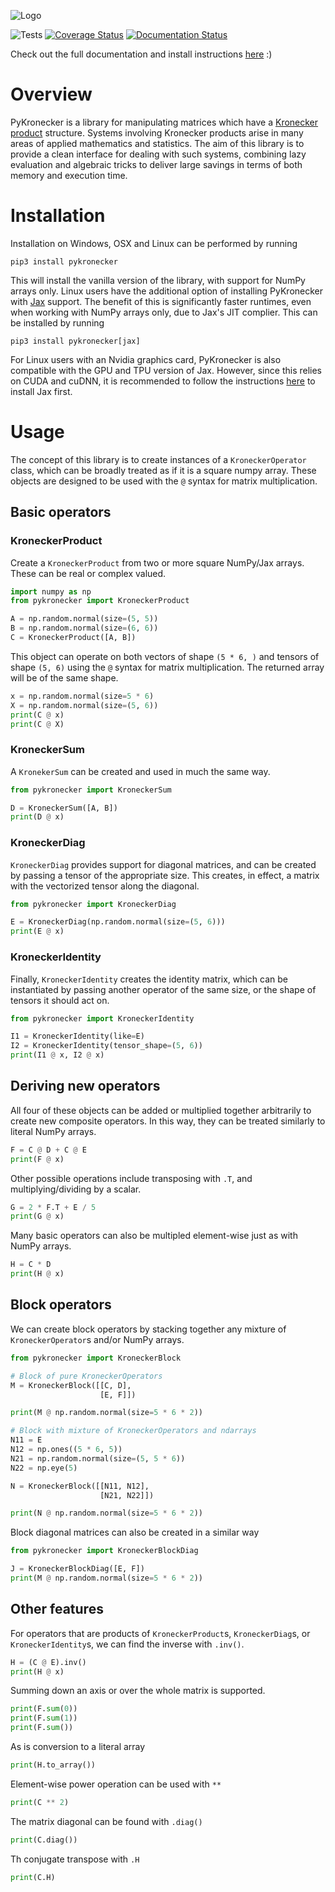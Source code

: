 ![Logo](https://raw.githubusercontent.com/nickelnine37/pykronecker/main/assets/logo.png)

![Tests](https://github.com/nickelnine37/pykronecker/actions/workflows/tests.yml/badge.svg)
[![Coverage Status](https://coveralls.io/repos/github/nickelnine37/pykronecker/badge.svg)](https://coveralls.io/github/nickelnine37/pykronecker)
[![Documentation Status](https://readthedocs.org/projects/pykronecker/badge/?version=latest)](https://pykronecker.readthedocs.io/en/latest/?badge=latest)

Check out the full documentation and install instructions [here](https://pykronecker.readthedocs.io/en/latest/) :)

# Overview

PyKronecker is a library for manipulating matrices which have a [Kronecker product](https://en.wikipedia.org/wiki/Kronecker_product) structure. Systems involving Kronecker products arise in many areas of applied mathematics and statistics. The aim of this library is to provide a clean interface for dealing with such systems, combining lazy evaluation and algebraic tricks to deliver large savings in terms of both memory and execution time. 

# Installation

Installation on Windows, OSX and Linux can be performed by running

```
pip3 install pykronecker
```

This will install the vanilla version of the library, with support for NumPy arrays only. Linux users have the additional option of installing PyKronecker with [Jax](https://jax.readthedocs.io/en/latest/index.html) support. The benefit of this is significantly faster runtimes, even when working with NumPy arrays only, due to Jax's JIT complier. This can be installed by running

```
pip3 install pykronecker[jax]
```

For Linux users with an Nvidia graphics card, PyKronecker is also compatible with the GPU and TPU version of Jax. However, since this relies on CUDA and cuDNN, it is recommended to follow the instructions [here](https://github.com/google/jax#installation) to install Jax first. 

# Usage

The concept of this library is to create instances of a `KroneckerOperator` class, which can be broadly treated as if it is a square numpy array. These objects are designed to be used with the `@` syntax for matrix multiplication. 

## Basic operators

### KroneckerProduct

Create a `KroneckerProduct` from two or more square NumPy/Jax arrays. These can be real or complex valued. 

```python
import numpy as np
from pykronecker import KroneckerProduct

A = np.random.normal(size=(5, 5))
B = np.random.normal(size=(6, 6))
C = KroneckerProduct([A, B])
```

This object can operate on both vectors of shape `(5 * 6, )` and tensors of shape `(5, 6)` using the `@` syntax for matrix multiplication. The returned array will be of the same shape.  

```python
x = np.random.normal(size=5 * 6)
X = np.random.normal(size=(5, 6))
print(C @ x)
print(C @ X)
```

### KroneckerSum

A `KronekerSum` can be created and used in much the same way.
```python
from pykronecker import KroneckerSum

D = KroneckerSum([A, B])
print(D @ x)
```

### KroneckerDiag

`KroneckerDiag` provides support for diagonal matrices, and can be created by passing a tensor of the appropriate size. This creates, in effect, a matrix with the vectorized tensor along the diagonal. 

```python
from pykronecker import KroneckerDiag

E = KroneckerDiag(np.random.normal(size=(5, 6)))
print(E @ x)
```

### KroneckerIdentity

Finally, `KroneckerIdentity` creates the identity matrix, which can be instantiated by passing another operator of the same size, or the shape of tensors it should act on. 

```python
from pykronecker import KroneckerIdentity

I1 = KroneckerIdentity(like=E)
I2 = KroneckerIdentity(tensor_shape=(5, 6))
print(I1 @ x, I2 @ x)
```

## Deriving new operators

All four of these objects can be added or multiplied together arbitrarily to create new composite operators. In this way, they can be treated similarly to literal NumPy arrays. 

```python
F = C @ D + C @ E
print(F @ x)
```

Other possible operations include transposing with `.T`, and multiplying/dividing by a scalar. 

```python
G = 2 * F.T + E / 5 
print(G @ x)
```

Many basic operators can also be multipled element-wise just as with NumPy arrays. 

```python
H = C * D
print(H @ x)
```

## Block operators

We can create block operators by stacking together any mixture of `KroneckerOperator`s and/or NumPy arrays. 

```python
from pykronecker import KroneckerBlock

# Block of pure KroneckerOperators
M = KroneckerBlock([[C, D], 
                    [E, F]])

print(M @ np.random.normal(size=5 * 6 * 2))

# Block with mixture of KroneckerOperators and ndarrays
N11 = E
N12 = np.ones((5 * 6, 5))
N21 = np.random.normal(size=(5, 5 * 6))
N22 = np.eye(5)

N = KroneckerBlock([[N11, N12], 
                    [N21, N22]])

print(N @ np.random.normal(size=5 * 6 * 2))
```

Block diagonal matrices can also be created in a similar way 

```python
from pykronecker import KroneckerBlockDiag

J = KroneckerBlockDiag([E, F])
print(M @ np.random.normal(size=5 * 6 * 2))
```


## Other features

For operators that are products of `KroneckerProduct`s, `KroneckerDiag`s, or `KroneckerIdentity`s, we can find the inverse with `.inv()`.

```python
H = (C @ E).inv()
print(H @ x)
```

Summing down an axis or over the whole matrix is supported.

```python
print(F.sum(0))
print(F.sum(1))
print(F.sum())
```

As is conversion to a literal array 

```python
print(H.to_array())
```

Element-wise power operation can be used with `**`

```python
print(C ** 2)
```

The matrix diagonal can be found with `.diag()`

```python
print(C.diag())
```

Th conjugate transpose with `.H`

```python
print(C.H)
```